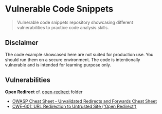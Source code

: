 # Vulnerable Code Snippets

> Vulnerable code snippets repository showcasing different vulnerabilities to practice code analysis skills.

## Disclaimer

The code example showcased here are not suited for production use. You should run them on a secure environment. The code is intentionally vulnerable and is intended for learning purpose only.

## Vulnerabilities

**Open Redirect** cf. [open-redirect](open-redirect) folder

- [OWASP Cheat Sheet - Unvalidated Redirects and Forwards Cheat Sheet](https://cheatsheetseries.owasp.org/cheatsheets/Unvalidated_Redirects_and_Forwards_Cheat_Sheet.html)
- [CWE-601: URL Redirection to Untrusted Site ('Open Redirect')](https://cwe.mitre.org/data/definitions/601.html)
